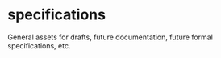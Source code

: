 # specifications
General assets for drafts, future documentation, future formal specifications, etc.
